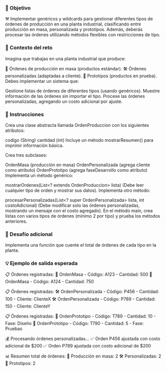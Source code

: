 ### 🎯 Objetivo
⚒️ Implementar genéricos y wildcards para gestionar diferentes tipos de órdenes de producción en una planta industrial, clasificando entre producción en masa, personalizada y prototipos.
Además, deberás procesar las órdenes utilizando métodos flexibles con restricciones de tipo.

### 🧠 Contexto del reto
Imagina que trabajas en una planta industrial que produce:

🔧 Órdenes de producción en masa (productos estándar).
🛠️ Órdenes personalizadas (adaptadas a cliente).
🧪 Prototipos (productos en prueba).
Debes implementar un sistema que:

Gestione listas de órdenes de diferentes tipos (usando genéricos).
Muestre información de las órdenes sin importar el tipo.
Procese las órdenes personalizadas, agregando un costo adicional por ajuste.

### 📝 Instrucciones
Crea una clase abstracta llamada OrdenProduccion con los siguientes atributos:

codigo (String)
cantidad (int)
Incluye un método mostrarResumen() para imprimir información básica.

Crea tres subclases:

OrdenMasa (producción en masa)
OrdenPersonalizada (agrega cliente como atributo)
OrdenPrototipo (agrega faseDesarrollo como atributo)
Implementa un método genérico:

mostrarOrdenes(List<? extends OrdenProduccion> lista)
(Debe leer cualquier tipo de orden y mostrar sus datos).
Implementa otro método:

procesarPersonalizadas(List<? super OrdenPersonalizada> lista, int costoAdicional)
(Debe modificar solo las órdenes personalizadas, mostrando un mensaje con el costo agregado).
En el método main, crea listas con varios tipos de órdenes (mínimo 2 por tipo) y prueba los métodos anteriores.

### 💪 Desafío adicional
Implementa una función que cuente el total de órdenes de cada tipo en la planta.

### 💡 Ejemplo de salida esperada
📋 Órdenes registradas:
🔧 OrdenMasa - Código: A123 - Cantidad: 500
🔧 OrdenMasa - Código: A124 - Cantidad: 750

📋 Órdenes registradas:
🛠️ OrdenPersonalizada - Código: P456 - Cantidad: 100 - Cliente: ClienteX
🛠️ OrdenPersonalizada - Código: P789 - Cantidad: 150 - Cliente: ClienteY

📋 Órdenes registradas:
🧪 OrdenPrototipo - Código: T789 - Cantidad: 10 - Fase: Diseño
🧪 OrdenPrototipo - Código: T790 - Cantidad: 5 - Fase: Pruebas

💰 Procesando órdenes personalizadas...
✅ Orden P456 ajustada con costo adicional de $200
✅ Orden P789 ajustada con costo adicional de $200

📊 Resumen total de órdenes:
🔧 Producción en masa: 2
🛠️ Personalizadas: 2
🧪 Prototipos: 2
